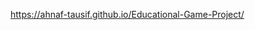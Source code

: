 [https://ahnaf-tausif.github.io/Educational-Game-Project/ ](https://ahnaf-tausif.github.io/Educational-Game-Project/)
